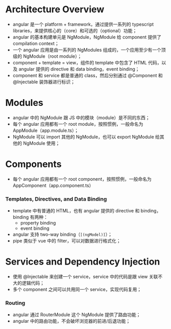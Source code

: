 # Architecture Overview

- angular 是一个 platform + framework，通过提供一系列的 typescript libraries，来提供核心的（core）和可选的（optional）功能；
- angular 的基本构建单元是 NgModule，NgModule 给 component 提供了 compilation context；
- 一个 angular 应用是由一系列的 NgModules 组成的，一个应用至少有一个顶级的 NgModule（root module）；
- component + template = view，组件的 template 中包含了 HTML 代码，以及 angular 提供的 directive 和 data binding，event binding；
- component 和 service 都是普通的 class，然后分别通过 @Component 和 @Injectable 装饰器进行标识；

# Modules

- angular 中的 NgModule 跟 JS 中的模块（module）是不同的东西；
- 每个 angular 应用都有一个 root module，按照惯例，一般命名为 AppModule（app.module.ts）；
- NgModule 可以 import 其他的 NgModule，也可以 export NgModule 给其他的 NgModule 使用；

# Components

- 每个 angular 应用都有一个 root component，按照惯例，一般命名为 AppComponent（app.component.ts）

### Templates, Directives, and Data Binding

- template 中有普通的 HTML，也有 angular 提供的 directive 和 binding，binding 有两种：
  - property binding
  - event binding
- angular 支持 two-way binding（`[(ngModel)]`）；
- pipe 类似于 vue 中的 filter，可以对数据进行格式化；

# Services and Dependency Injection

- 使用 @Injectable 来创建一个 service，service 中的代码是跟 view 关联不大的逻辑代码；
- 多个 component 之间可以共用同一个 service，实现代码复用；

### Routing

- angular 通过 RouterModule 这个 NgModule 提供了路由功能；
- angular 中的路由功能，不会破坏浏览器的前进/后退功能；
